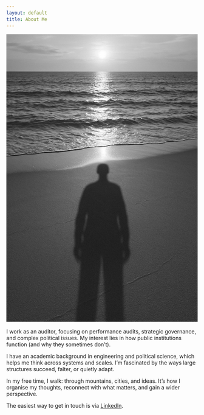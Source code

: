 ```yaml
---
layout: default
title: About Me
---
```

<div class="about-wrapper">
  <div class="about-photo">
    <img src="/assets/images/about.jpg" alt="Portrait of Piotr Senator" />
  </div>
  <div class="about-text">
    <p>I work as an auditor, focusing on performance audits, strategic governance, and complex political issues. My interest lies in how public institutions function (and why they sometimes don’t).</p>
    <p>I have an academic background in engineering and political science, which helps me think across systems and scales. I’m fascinated by the ways large structures succeed, falter, or quietly adapt.</p>
    <p>In my free time, I walk: through mountains, cities, and ideas. It’s how I organise my thoughts, reconnect with what matters, and gain a wider perspective.</p>
    <p>The easiest way to get in touch is via <a href="https://www.linkedin.com/in/senator" target="_blank" rel="noopener noreferrer" class="linkedin-link">LinkedIn</a>.</p>
  </div>
</div>
